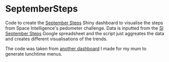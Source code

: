 # SeptemberSteps

Code to create the [September Steps](https://magdalenanta.shinyapps.io/PedometerChallenge/) Shiny dashboard to visualise the steps from Space Intelligence's pedometer challenge. Data is inputted from the [SI September Steps](https://docs.google.com/spreadsheets/d/1qq5_I3ciLrmO6AHv_z-64wlzzw64zNlDnE8Rxpl-Ur0/edit?usp=sharing) Google spreadsheet and the script just aggreates the data and creates different visualisations of the trends.

The code was taken from [another dashboard](https://github.com/magdalena90/GeneradorDeMenus) I made for my mum to generate lunchtime menus.
